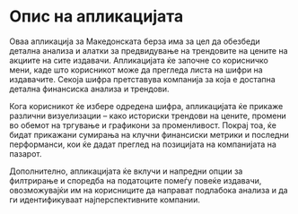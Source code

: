 # Опис на апликацијата

Оваа апликација за Македонската берза има за цел да обезбеди детална анализа и алатки за предвидување на трендовите на цените на акциите на сите издавачи. Апликацијата ќе започне со корисничко мени, каде што корисникот може да прегледа листа на шифри на издавачите. Секоја шифра претставува компанија за која е достапна детална финансиска анализа и трендови.

Кога корисникот ќе избере одредена шифра, апликацијата ќе прикаже различни визуелизации – како историски трендови на цените, промени во обемот на тргување и графикони за променливост. Покрај тоа, ќе бидат прикажани сумирања на клучни финансиски метрики и последни перформанси, кои ќе дадат преглед на позицијата на компанијата на пазарот.

Дополнително, апликацијата ќе вклучи и напредни опции за филтрирање и споредба на податоците помеѓу повеќе издавачи, овозможувајќи им на корисниците да направат подлабока анализа и да ги идентификуваат најперспективните компании.
